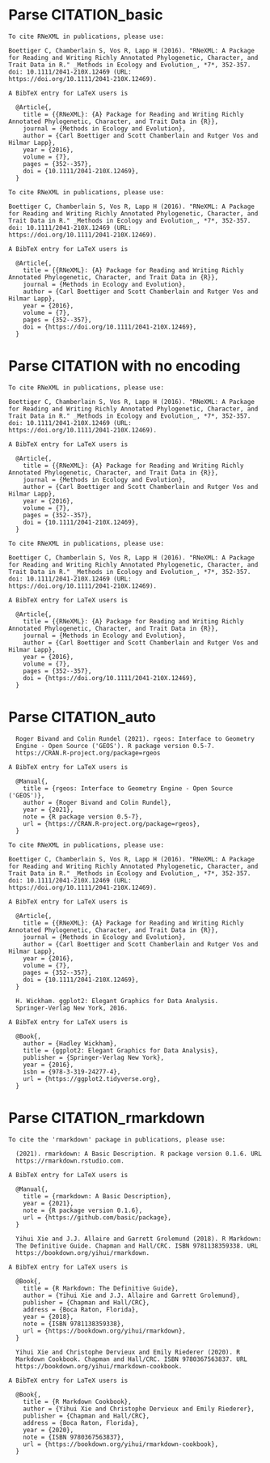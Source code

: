 # Parse CITATION_basic

    
    To cite RNeXML in publications, please use:
    
    Boettiger C, Chamberlain S, Vos R, Lapp H (2016). "RNeXML: A Package
    for Reading and Writing Richly Annotated Phylogenetic, Character, and
    Trait Data in R." _Methods in Ecology and Evolution_, *7*, 352-357.
    doi: 10.1111/2041-210X.12469 (URL:
    https://doi.org/10.1111/2041-210X.12469).
    
    A BibTeX entry for LaTeX users is
    
      @Article{,
        title = {{RNeXML}: {A} Package for Reading and Writing Richly Annotated Phylogenetic, Character, and Trait Data in {R}},
        journal = {Methods in Ecology and Evolution},
        author = {Carl Boettiger and Scott Chamberlain and Rutger Vos and Hilmar Lapp},
        year = {2016},
        volume = {7},
        pages = {352--357},
        doi = {10.1111/2041-210X.12469},
      }
    
    To cite RNeXML in publications, please use:
    
    Boettiger C, Chamberlain S, Vos R, Lapp H (2016). "RNeXML: A Package
    for Reading and Writing Richly Annotated Phylogenetic, Character, and
    Trait Data in R." _Methods in Ecology and Evolution_, *7*, 352-357.
    doi: 10.1111/2041-210X.12469 (URL:
    https://doi.org/10.1111/2041-210X.12469).
    
    A BibTeX entry for LaTeX users is
    
      @Article{,
        title = {{RNeXML}: {A} Package for Reading and Writing Richly Annotated Phylogenetic, Character, and Trait Data in {R}},
        journal = {Methods in Ecology and Evolution},
        author = {Carl Boettiger and Scott Chamberlain and Rutger Vos and Hilmar Lapp},
        year = {2016},
        volume = {7},
        pages = {352--357},
        doi = {https://doi.org/10.1111/2041-210X.12469},
      }
    

# Parse CITATION with no encoding

    
    To cite RNeXML in publications, please use:
    
    Boettiger C, Chamberlain S, Vos R, Lapp H (2016). "RNeXML: A Package
    for Reading and Writing Richly Annotated Phylogenetic, Character, and
    Trait Data in R." _Methods in Ecology and Evolution_, *7*, 352-357.
    doi: 10.1111/2041-210X.12469 (URL:
    https://doi.org/10.1111/2041-210X.12469).
    
    A BibTeX entry for LaTeX users is
    
      @Article{,
        title = {{RNeXML}: {A} Package for Reading and Writing Richly Annotated Phylogenetic, Character, and Trait Data in {R}},
        journal = {Methods in Ecology and Evolution},
        author = {Carl Boettiger and Scott Chamberlain and Rutger Vos and Hilmar Lapp},
        year = {2016},
        volume = {7},
        pages = {352--357},
        doi = {10.1111/2041-210X.12469},
      }
    
    To cite RNeXML in publications, please use:
    
    Boettiger C, Chamberlain S, Vos R, Lapp H (2016). "RNeXML: A Package
    for Reading and Writing Richly Annotated Phylogenetic, Character, and
    Trait Data in R." _Methods in Ecology and Evolution_, *7*, 352-357.
    doi: 10.1111/2041-210X.12469 (URL:
    https://doi.org/10.1111/2041-210X.12469).
    
    A BibTeX entry for LaTeX users is
    
      @Article{,
        title = {{RNeXML}: {A} Package for Reading and Writing Richly Annotated Phylogenetic, Character, and Trait Data in {R}},
        journal = {Methods in Ecology and Evolution},
        author = {Carl Boettiger and Scott Chamberlain and Rutger Vos and Hilmar Lapp},
        year = {2016},
        volume = {7},
        pages = {352--357},
        doi = {https://doi.org/10.1111/2041-210X.12469},
      }
    

# Parse CITATION_auto

    
      Roger Bivand and Colin Rundel (2021). rgeos: Interface to Geometry
      Engine - Open Source ('GEOS'). R package version 0.5-7.
      https://CRAN.R-project.org/package=rgeos
    
    A BibTeX entry for LaTeX users is
    
      @Manual{,
        title = {rgeos: Interface to Geometry Engine - Open Source ('GEOS')},
        author = {Roger Bivand and Colin Rundel},
        year = {2021},
        note = {R package version 0.5-7},
        url = {https://CRAN.R-project.org/package=rgeos},
      }
    
    To cite RNeXML in publications, please use:
    
    Boettiger C, Chamberlain S, Vos R, Lapp H (2016). "RNeXML: A Package
    for Reading and Writing Richly Annotated Phylogenetic, Character, and
    Trait Data in R." _Methods in Ecology and Evolution_, *7*, 352-357.
    doi: 10.1111/2041-210X.12469 (URL:
    https://doi.org/10.1111/2041-210X.12469).
    
    A BibTeX entry for LaTeX users is
    
      @Article{,
        title = {{RNeXML}: {A} Package for Reading and Writing Richly Annotated Phylogenetic, Character, and Trait Data in {R}},
        journal = {Methods in Ecology and Evolution},
        author = {Carl Boettiger and Scott Chamberlain and Rutger Vos and Hilmar Lapp},
        year = {2016},
        volume = {7},
        pages = {352--357},
        doi = {10.1111/2041-210X.12469},
      }
    
      H. Wickham. ggplot2: Elegant Graphics for Data Analysis.
      Springer-Verlag New York, 2016.
    
    A BibTeX entry for LaTeX users is
    
      @Book{,
        author = {Hadley Wickham},
        title = {ggplot2: Elegant Graphics for Data Analysis},
        publisher = {Springer-Verlag New York},
        year = {2016},
        isbn = {978-3-319-24277-4},
        url = {https://ggplot2.tidyverse.org},
      }
    

# Parse CITATION_rmarkdown

    
    To cite the 'rmarkdown' package in publications, please use:
    
      (2021). rmarkdown: A Basic Description. R package version 0.1.6. URL
      https://rmarkdown.rstudio.com.
    
    A BibTeX entry for LaTeX users is
    
      @Manual{,
        title = {rmarkdown: A Basic Description},
        year = {2021},
        note = {R package version 0.1.6},
        url = {https://github.com/basic/package},
      }
    
      Yihui Xie and J.J. Allaire and Garrett Grolemund (2018). R Markdown:
      The Definitive Guide. Chapman and Hall/CRC. ISBN 9781138359338. URL
      https://bookdown.org/yihui/rmarkdown.
    
    A BibTeX entry for LaTeX users is
    
      @Book{,
        title = {R Markdown: The Definitive Guide},
        author = {Yihui Xie and J.J. Allaire and Garrett Grolemund},
        publisher = {Chapman and Hall/CRC},
        address = {Boca Raton, Florida},
        year = {2018},
        note = {ISBN 9781138359338},
        url = {https://bookdown.org/yihui/rmarkdown},
      }
    
      Yihui Xie and Christophe Dervieux and Emily Riederer (2020). R
      Markdown Cookbook. Chapman and Hall/CRC. ISBN 9780367563837. URL
      https://bookdown.org/yihui/rmarkdown-cookbook.
    
    A BibTeX entry for LaTeX users is
    
      @Book{,
        title = {R Markdown Cookbook},
        author = {Yihui Xie and Christophe Dervieux and Emily Riederer},
        publisher = {Chapman and Hall/CRC},
        address = {Boca Raton, Florida},
        year = {2020},
        note = {ISBN 9780367563837},
        url = {https://bookdown.org/yihui/rmarkdown-cookbook},
      }
    

